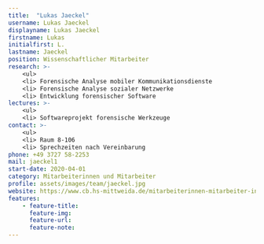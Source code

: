 ```yaml
---
title:  "Lukas Jaeckel"
username: Lukas Jaeckel
displayname: Lukas Jaeckel
firstname: Lukas
initialfirst: L.
lastname: Jaeckel
position: Wissenschaftlicher Mitarbeiter
research: >- 
    <ul>
    <li> Forensische Analyse mobiler Kommunikationsdienste
    <li> Forensische Analyse sozialer Netzwerke
    <li> Entwicklung forensischer Software
lectures: >-
    <ul>
    <li> Softwareprojekt forensische Werkzeuge
contact: >-
    <ul>
    <li> Raum 8-106
    <li> Sprechzeiten nach Vereinbarung
phone: +49 3727 58-2253
mail: jaeckel1
start-date: 2020-04-01
category: Mitarbeiterinnen und Mitarbeiter
profile: assets/images/team/jaeckel.jpg
website: https://www.cb.hs-mittweida.de/mitarbeiterinnen-mitarbeiter-in-ihren-fachgruppen/jaeckel-lukas/
features:
    - feature-title: 
      feature-img: 
      feature-url: 
      feature-note: 
---
```

